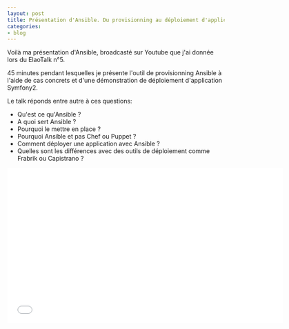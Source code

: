 ```yaml
---
layout: post
title: Présentation d'Ansible. Du provisionning au déploiement d'applications Symfony2
categories:
- blog
---
```


Voilà ma présentation d'Ansible, broadcasté sur Youtube que j'ai donnée lors du ElaoTalk n°5.

45 minutes pendant lesquelles je présente l'outil de provisionning Ansible à l'aide de cas concrets et d'une démonstration de déploiement d'application Symfony2.

Le talk réponds entre autre à ces questions:

 * Qu'est ce qu'Ansible ?
 * A quoi sert Ansible ?
 * Pourquoi le mettre en place ?
 * Pourquoi Ansible et pas Chef ou Puppet ?
 * Comment déployer une application avec Ansible ?
 * Quelles sont les différences avec des outils de déploiement comme Frabrik ou Capistrano ?

<iframe width="640" height="360" src="//www.youtube.com/embed/6vRJx8hqrzw" frameborder="0" allowfullscreen></iframe>

